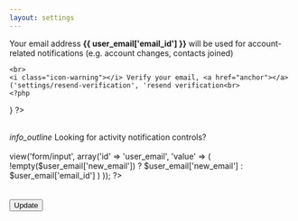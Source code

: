 ```yaml
---
layout: settings
---
```


<?php
// var_dump($user_email);
?>


Your email address <strong>{{ user_email['email_id'] }}</strong> will be used for account-related notifications (e.g. account changes, contacts joined)<br>

<?php
if ( ! $user_email['verified'])
{
    ?>
    <br>
    <i class="icon-warning"></i> Verify your email, <a href="anchor"></a>('settings/resend-verification', 'resend verification<br>
    <?php
}
?>

<br>
<i id="info_outline" class="material-icons md-24 pull-right">info_outline</i>
Looking for activity notification controls?<br>

<br>

<form>

<?php
$this->view('form/input', array('id' => 'user_email', 'value' => ( !empty($user_email['new_email']) ? $user_email['new_email'] : $user_email['email_id'] ) ));
?>

<br>
<br>
<br>

<!-- Accent-colored raised button with ripple -->
<button class="mdl-button mdl-js-button mdl-button--raised mdl-js-ripple-effect mdl-button--accent" type="submit">
    Update
</button>

</form>